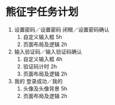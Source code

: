 # 熊征宇任务计划
1. 设置密码／设置密码 闭眼／设置密码确认
	1. 自定义输入框 5h
	2. 页面布局及逻辑 2h
4. 输入验证码／输入验证码确认
	1. 自定义输入框 4h
	2. 验证码计时 2h
	3. 页面布局及逻辑 2h
6. 我的 登录成功／我的
	1. 头像及头像背景 5h
	2. 页面布局及逻辑 2h







